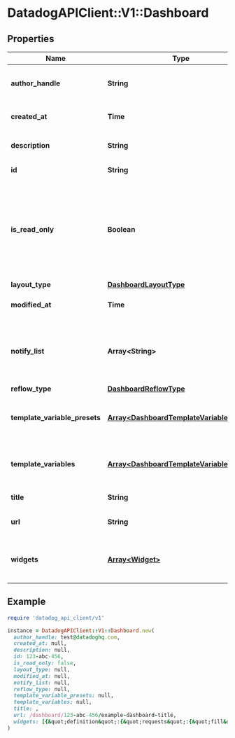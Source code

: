 # DatadogAPIClient::V1::Dashboard

## Properties

| Name | Type | Description | Notes |
| ---- | ---- | ----------- | ----- |
| **author_handle** | **String** | Identifier of the dashboard author. | [optional][readonly] |
| **created_at** | **Time** | Creation date of the dashboard. | [optional][readonly] |
| **description** | **String** | Description of the dashboard. | [optional] |
| **id** | **String** | ID of the dashboard. | [optional][readonly] |
| **is_read_only** | **Boolean** | Whether this dashboard is read-only. If True, only the author and admins can make changes to it. | [optional][default to false] |
| **layout_type** | [**DashboardLayoutType**](DashboardLayoutType.md) |  |  |
| **modified_at** | **Time** | Modification date of the dashboard. | [optional][readonly] |
| **notify_list** | **Array&lt;String&gt;** | List of handles of users to notify when changes are made to this dashboard. | [optional] |
| **reflow_type** | [**DashboardReflowType**](DashboardReflowType.md) |  | [optional] |
| **template_variable_presets** | [**Array&lt;DashboardTemplateVariablePreset&gt;**](DashboardTemplateVariablePreset.md) | Array of template variables saved views. | [optional] |
| **template_variables** | [**Array&lt;DashboardTemplateVariable&gt;**](DashboardTemplateVariable.md) | List of template variables for this dashboard. | [optional] |
| **title** | **String** | Title of the dashboard. |  |
| **url** | **String** | The URL of the dashboard. | [optional][readonly] |
| **widgets** | [**Array&lt;Widget&gt;**](Widget.md) | List of widgets to display on the dashboard. |  |

## Example

```ruby
require 'datadog_api_client/v1'

instance = DatadogAPIClient::V1::Dashboard.new(
  author_handle: test@datadoghq.com,
  created_at: null,
  description: null,
  id: 123-abc-456,
  is_read_only: false,
  layout_type: null,
  modified_at: null,
  notify_list: null,
  reflow_type: null,
  template_variable_presets: null,
  template_variables: null,
  title: ,
  url: /dashboard/123-abc-456/example-dashboard-title,
  widgets: [{&quot;definition&quot;:{&quot;requests&quot;:{&quot;fill&quot;:{&quot;q&quot;:&quot;system.cpu.user&quot;}},&quot;type&quot;:&quot;hostmap&quot;}}]
)
```

